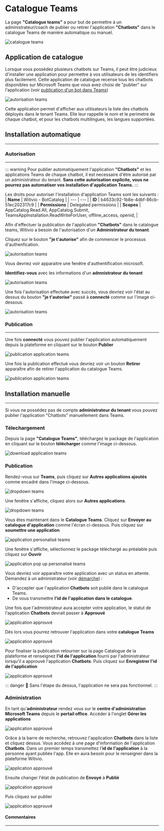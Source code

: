 # Catalogue Teams

La page **"Catalogue teams"** a pour but  de permettre à un administrateur/coach de publier ou retirer l'application **"Chatbots"** dans le catalogue Teams de manière automatique ou manuel.

<div class="image_center">
  <img :src="$withBase('/assets/img/fr/page_accueil/CatalogueTeams.PNG')" alt="catalogue teams">
</div>

## Application de catalogue

Lorsque vous possèdez plusieurs chatbots sur Teams, il peut être judicieux d'installer une application pour permettre à vos utilisateurs de les identifiers plus facilement.
Cette application de catalogue recense tous les chatbots disponibles sur Microsoft Teams que vous avez choisi de "publier" sur l'application (voir [publication d'un bot dans Teams](/fr/chatbot/parametres/canaux.html#microsoft-teams))

<div class="image_center">
  <img :src="$withBase('/assets/img/fr/page_accueil/chatbotApp.PNG')" alt="autorisation teams">
</div>

Cette application permet d'afficher aux utilisateurs la liste des chatbots déployés dans le tenant Teams.
Elle leur rappelle le nom et le perimetre de chaque chatbot, et pour les chatbots multilingues, les langues supportées. 

## Installation automatique ##
------------------------------

### Autorisation ###
------------------------------

::: warning 
Pour publier automatiquement l'application **"Chatbots"** et les applications Teams de chaque chatbot, il est necessaire d'être autorisé par un administrateur du tenant.
**Sans cette autorisation explicite, vous ne pourrez pas automatiser vos installation d'application Teams.**
:::

Les droits pour autoriser l'installation d'application Teams sont les suivants :
| **Name** | Witivio - BotCatalog |
| --- | --- |
| **ID** | b4633c92-1b8e-4dbf-86cb-51ec202317c9 |
| **Permissions** | Delegated permissions |
| **Scopes** | AppCatalog.Read.All, AppCatalog.Submit, TeamsAppInstallation.ReadWriteForUser, offline_access, openid, |


Afin d'effectuer la publication de l'application **"Chatbots"** dans le catalogue teams, Witivio a besoin de l'autorisation d'un **Administrateur du tenant**.

Cliquez sur le bouton **"je t'autorise"** afin de commencer le processus d'authenfication.

<div class="image_center">
  <img :src="$withBase('/assets/img/fr/page_accueil/autorisationAuto.png')" alt="autorisation teams">
</div>

Vous devriez voir apparaitre une fenêtre d'authentification microsoft.

**Identifiez-vous** avec les informations d'un **admnistrateur du tenant**

<div class="image_center">
  <img :src="$withBase('/assets/img/fr/page_accueil/popupautorisation.PNG')" alt="autorisation teams">
</div>

Une fois l'autorisation effectuée avec succès, vous devriez voir l'état au dessus du bouton **"je t'autorise"** passé à **connecté** comme sur l'image ci-dessous.

<div class="image_center">
  <img :src="$withBase('/assets/img/fr/page_accueil/authSucess.PNG')" alt="autorisation teams">
</div>

### Publication ###
------------------------------
Une fois **connecté** vous pouvez publier l'application automatiquement depuis la plateforme en cliquant sur le bouton **Publier**

<div class="image_center">
  <img :src="$withBase('/assets/img/fr/page_accueil/publishApp.PNG')" alt="publication application teams">
</div>

Une fois la publication effectué vous devriez voir un bouton **Retirer** apparaître afin de retirer l'application du catalogue Teams.

<div class="image_center">
  <img :src="$withBase('/assets/img/fr/page_accueil/unpublishApp.PNG')" alt="publication application teams">
</div>


## Installation manuelle ##
------------------------------
Si vous ne possédez pas de compte **administrateur du tenant** vous pouvez publier l'application "Chatbots" manuellement dans Teams.

### Télechargement ###
Depuis la page **"Catalogue Teams"**, téléchargez le package de l'application en cliquant sur le bouton **télécharger** comme l'image ci-dessous.

<div class="image_center">
  <img :src="$withBase('/assets/img/fr/page_accueil/downloadZip.PNG')" alt="download application teams">
</div>

### Publication ###

Rendez-vous sur **Teams**, puis cliquez sur **Autres applications ajoutés** comme encadré dans l'image ci-dessous.

<div class="image_center">
  <img :src="$withBase('/assets/img/fr/page_accueil/teams.PNG')" alt="dropdown teams">
</div>

Une fenêtre s'affiche, cliquez alors sur **Autres applications**.

<div class="image_center">
  <img :src="$withBase('/assets/img/fr/page_accueil/dropdownteams.PNG')" alt="dropdown teams">
</div>

Vous êtes maintenant dans le **Catalogue Teams**.
Cliquez sur **Envoyer au catalogue d'application** comme l'écran ci-dessous.
Puis cliquez sur **soumettre une application**

<div class="image_center">
  <img :src="$withBase('/assets/img/fr/page_accueil/appliCatalogue.PNG')" alt="application personalisé teams">
</div>

Une fenêtre s'affiche, sélectionnez le package téléchargé au préalable puis cliquez sur **Ouvrir**

<div class="image_center">
  <img :src="$withBase('/assets/img/fr/page_accueil/popupappliperso.PNG')" alt="application pop up personalisé teams">
</div>

Vous devriez voir apparaître votre application avec un status en attente.
Demandez à un administrateur (voir [démarche](/fr/chatbot/acceuil/catalogue.html#administration)) :
* D'accepter que l'application **Chatbots** soit publié dans le catalogue Teams.
* De vous transmettre **l'id de l'application dans le catalogue**.

Une fois que l'admnistrateur aura accepter votre application, le statut de l'application **Chatbots** devrait passer à **Approuvé**

<div class="image_center">
  <img :src="$withBase('/assets/img/fr/page_accueil/approuved.PNG')" alt="application approuvé">
</div>

Dès lors vous pourrez retrouver l'application dans votre **catalogue Teams**

<div class="image_center">
  <img :src="$withBase('/assets/img/fr/page_accueil/chatbotsCatalogues.PNG')" alt="application approuvé">
</div>

Pour finaliser la publication retourner sur la page Catalogue de la plateforme et renseignez **l'id de l'application** fourni par l'administrateur lorsqu'il a approuvé l'application **Chatbots**.
Puis cliquez sur **Enregistrer l'id de l'application**

<div class="image_center">
  <img :src="$withBase('/assets/img/fr/page_accueil/idApp.PNG')" alt="application approuvé">
</div>

::: danger 🔴
Sans l'étape du dessus, l'application ne sera pas fonctionnel.
:::

### Administration ###
En tant qu'**administrateur** rendez vous sur le **centre d'administration Microsoft Teams** depuis le **portail office**.
Accéder à l'onglet **Gérer les applications**

<div class="image_center">
  <img :src="$withBase('/assets/img/fr/page_accueil/manageApp.PNG')" alt="application approuvé">
</div>

Grâce à la barre de recherche, retrouvez l'application **Chatbots** dans la liste et cliquez dessus.
Vous accédez à une page d'information de l'application **Chatbots**.
Dans  un premier temps transmettez l'**id de l'application** à la personne ayant publiée l'app.
Elle en aura besoin pour le renseigner dans la plateforme Witivio.

<div class="image_center">
  <img :src="$withBase('/assets/img/fr/page_accueil/detailIdApp.PNG')" alt="application approuvé">
</div>

Ensuite changer l'état de publication de **Envoyé** à **Publié**

<div class="image_center">
  <img :src="$withBase('/assets/img/fr/page_accueil/detailApp.PNG')" alt="application approuvé">
</div>

Puis cliquez sur publier

<div class="image_center">
  <img :src="$withBase('/assets/img/fr/page_accueil/publishPopUp.PNG')" alt="application approuvé">
</div>

#### Commentaires
---

<Commentaire />